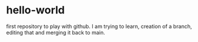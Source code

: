 # hello-world
first repository to play with github.
I am trying to learn, creation of a branch, editing that and merging it back to main.
